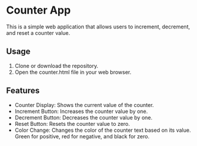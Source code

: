 # Counter App
This is a simple web application that allows users to increment, decrement, and reset a counter value.

## Usage
1. Clone or download the repository.
2. Open the counter.html file in your web browser.

## Features
* Counter Display: Shows the current value of the counter.
* Increment Button: Increases the counter value by one.
* Decrement Button: Decreases the counter value by one.
* Reset Button: Resets the counter value to zero.
* Color Change: Changes the color of the counter text based on its value. Green for positive, red for negative, and black for zero.

